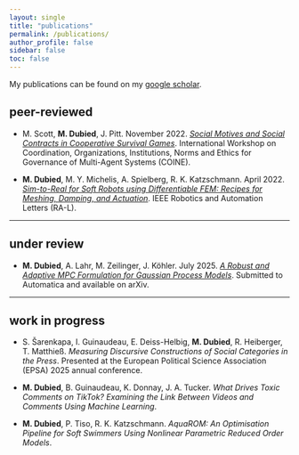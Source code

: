 ```yaml
---
layout: single
title: "publications"
permalink: /publications/
author_profile: false
sidebar: false
toc: false
---
```


My publications can be found on my <a href="https://scholar.google.com/citations?user=o4rY6NcAAAAJ&hl=en&oi=ao" target="_blank">google scholar</a>.

## peer-reviewed

- M. Scott, **M. Dubied**, J. Pitt. November 2022. <a href="https://link.springer.com/chapter/10.1007/978-3-031-20845-4_10" target="_blank"><em>Social Motives and Social Contracts in Cooperative Survival Games</em></a>. International Workshop on Coordination, Organizations, Institutions, Norms and Ethics for Governance of Multi-Agent Systems (COINE).

- **M. Dubied**, M. Y. Michelis, A. Spielberg, R. K. Katzschmann. April 2022. <a href="https://ieeexplore.ieee.org/abstract/document/9720966?casa_token=rFkH2qLiivcAAAAA:DgkWykXE9Lxcb757paS6N9yLoe1uz30WLC214_p3XN8sRTVcO24fTJMfs8SHtggxVoyFd5eK_g" target="_blank"><em>Sim-to-Real for Soft Robots using Differentiable FEM: Recipes for Meshing, Damping, and Actuation</em></a>. IEEE Robotics and Automation Letters (RA-L).

---

## under review

- **M. Dubied**, A. Lahr, M. Zeilinger, J. Köhler. July 2025. <a href="https://arxiv.org/abs/2507.02098" target="_blank"><em>A Robust and Adaptive MPC Formulation for Gaussian Process Models</em></a>. Submitted to Automatica and available on arXiv.


---

## work in progress

- S. Šarenkapa, I. Guinaudeau, E. Deiss-Helbig, **M. Dubied**, R. Heiberger, T. Matthieß. *Measuring Discursive Constructions of Social Categories in the Press*. Presented at the European Political Science Association (EPSA) 2025 annual conference.

- **M. Dubied**, B. Guinaudeau, K. Donnay, J. A. Tucker. *What Drives Toxic Comments on TikTok? Examining the Link Between Videos and Comments Using Machine Learning*.

- **M. Dubied**, P. Tiso, R. K. Katzschmann. *AquaROM: An Optimisation Pipeline for Soft Swimmers Using Nonlinear Parametric Reduced Order Models*.

